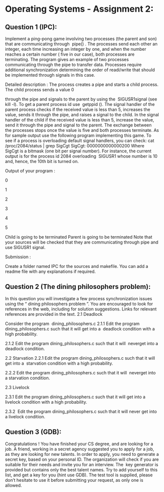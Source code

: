 # Operating Systems - Assignment 2:

## Question 1 (IPC):
Implement a ping-pong game involving two processes (the parent and son) that are
communicating through ​ pipe()​ . The processes send each other an integer, each time increasing
an integer by one, and when the number reaches a certain number (​ five​ in our case), both
processes are terminating. The program gives an example of two processes communicating
through the pipe to transfer data. Processes require additional synchronization determining the
order of readi/write that should be implemented through signals in this case.

Detailed description​ :
The process creates a pipe and starts a child process. The child process sends a value 0

through the pipe and signals to the parent by using the ​ SIGUSR1​ signal (see kill -l). To get a
parent process id use ​ getppid​ (). The signal handler of the parent process checks if the
received value is less than 5, increases the value, sends it through the pipe, and raises a signal
to the child. In the signal handler of the child if the received value is less than 5, increase the
value, send it through the pipe and signal to the parent. The exchange between the processes
stops once the value is five and both processes terminate. As for sample output use the
following program implementing this game.
To see if a process is overloading default signal handlers, you can check:
cat /proc/2084/status | grep SigCgt
SigCgt: 0000000000000200
Where SigCgt is a bitmask (one bit per signal number). For instance, the current output is for the
process id 2084 overloading ​ SIGUSR1​ whose number is 10 and, hence, the 10th bit is turned
on.

Output of your program​ :

0

1

2

3

4

5

Child is going to be terminated
Parent is going to be terminated
Note that your sources will be checked that they are communicating through pipe and use
SIGUSR1 signal.

Submission​ :

Create a folder named IPC for the sources and makefile. You can add a readme file with any
explanations if required.

## Question 2​ (The dining philosophers problem):

In this question you will investigate a few process synchronization issues using the “​ dining
philosophers problem​ ”. You are encouraged to look for references in the web, including for
solution suggestions. Links for relevant references are provided in the text.
2.1​ ​ Deadlock

Consider the program ​ dining_philosophers.c
2.1.1​ Edit the program dining_philosophers.c such that it will get into a ​ deadlock​ condition with a
high probability.

2.1.2​ Edit the program dining_philosophers.c such that it will ​ never​ get into a deadlock
condition. 

2.2 Starvation
2.2.1​ Edit the program dining_philosophers.c such that it will get into a ​ starvation​ condition with
a high probability.

2.2.2​ Edit the program dining_philosophers.c such that it will ​ never​ get into a starvation
condition.

2.3 Livelock

2.3.1​ Edit the program dining_philosophers.c such that it will get into a ​ livelock​ condition with a
high probability.

2.3.2 ​ Edit the program dining_philosophers.c such that it will ​ never​ get into a livelock condition.

## Question 3 (GDB):
Congratulations ! You have finished your CS degree, and are looking for a job.
A friend, working in a secret agency suggested you to apply for a job, as they are
looking for new talents. In order to apply, you need to generate a secret key, based on
your personal ID. The organization will check if you are suitable for their needs and
invite you for an interview. The ​ key generator​ is provided but contains only the best
talent names. Try to add yourself to this list, and get a key for you (hint use GDB). The
test tool​ is supplied, please don’t hesitate to use it before submitting your request, as
only one is allowed.
